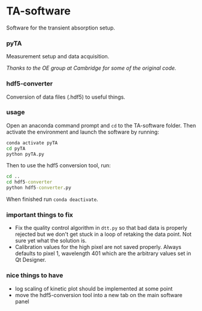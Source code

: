 # TA-software
Software for the transient absorption setup.

### pyTA ###
Measurement setup and data acquisition.

_Thanks to the OE group at Cambridge for some of the original code._

### hdf5-converter ###
Conversion of data files (.hdf5) to useful things.

### usage ###
Open an anaconda command prompt and `cd` to the TA-software folder. Then activate the environment and launch the software by running:
```bat
conda activate pyTA
cd pyTA
python pyTA.py
```
Then to use the hdf5 conversion tool, run:
```bat
cd ..
cd hdf5-converter
python hdf5-converter.py
```
When finished run `conda deactivate`.

### important things to fix ###

 - Fix the quality control algorithm in `dtt.py` so that bad data is properly rejected but we don't get stuck in a loop of retaking the data point. Not sure yet what the solution is.
 - Calibration values for the high pixel are not saved properly. Always defaults to pixel 1, wavelength 401 which are the arbitrary values set in Qt Designer.
 
### nice things to have ###
 - log scaling of kinetic plot should be implemented at some point
 - move the hdf5-conversion tool into a new tab on the main software panel
